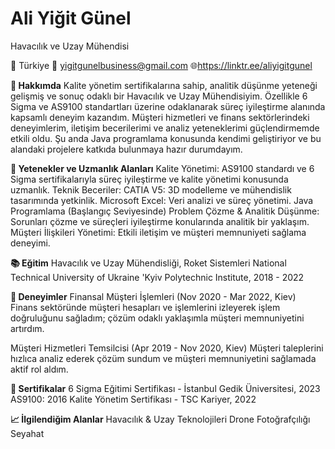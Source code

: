 # Ali Yiğit Günel
Havacılık ve Uzay Mühendisi 

📍 Türkiye
📧 yigitgunelbusiness@gmail.com
🌐https://linktr.ee/aliyigitgunel

**🌟 Hakkımda**
Kalite yönetim sertifikalarına sahip, analitik düşünme yeteneği gelişmiş ve sonuç odaklı bir Havacılık ve Uzay Mühendisiyim. Özellikle 6 Sigma ve AS9100 standartları üzerine odaklanarak süreç iyileştirme alanında kapsamlı deneyim kazandım. Müşteri hizmetleri ve finans sektörlerindeki deneyimlerim, iletişim becerilerimi ve analiz yeteneklerimi güçlendirmemde etkili oldu. Şu anda Java programlama konusunda kendimi geliştiriyor ve bu alandaki projelere katkıda bulunmaya hazır durumdayım.

**🎯 Yetenekler ve Uzmanlık Alanları**
Kalite Yönetimi: AS9100 standardı ve 6 Sigma sertifikalarıyla süreç iyileştirme ve kalite yönetimi konusunda uzmanlık.
Teknik Beceriler:
CATIA V5: 3D modelleme ve mühendislik tasarımında yetkinlik.
Microsoft Excel: Veri analizi ve süreç yönetimi.
Java Programlama (Başlangıç Seviyesinde)
Problem Çözme & Analitik Düşünme: Sorunları çözme ve süreçleri iyileştirme konularında analitik bir yaklaşım.
Müşteri İlişkileri Yönetimi: Etkili iletişim ve müşteri memnuniyeti sağlama deneyimi.

**📚 Eğitim**
Havacılık ve Uzay Mühendisliği, Roket Sistemleri
National Technical University of Ukraine 'Kyiv Polytechnic Institute, 2018 - 2022

**💼 Deneyimler**
Finansal Müşteri İşlemleri (Nov 2020 - Mar 2022, Kiev)
Finans sektöründe müşteri hesapları ve işlemlerini izleyerek işlem doğruluğunu sağladım; çözüm odaklı yaklaşımla müşteri memnuniyetini artırdım.

Müşteri Hizmetleri Temsilcisi (Apr 2019 - Nov 2020, Kiev)
Müşteri taleplerini hızlıca analiz ederek çözüm sundum ve müşteri memnuniyetini sağlamada aktif rol aldım.

**📜 Sertifikalar**
6 Sigma Eğitimi Sertifikası - İstanbul Gedik Üniversitesi, 2023
AS9100: 2016 Kalite Yönetim Sertifikası - TSC Kariyer, 2022


**📈 İlgilendiğim Alanlar**
Havacılık & Uzay Teknolojileri
Drone Fotoğrafçılığı
Seyahat
